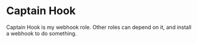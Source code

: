# Captain Hook

Captain Hook is my webhook role.
Other roles can depend on it, and install a webhook to do something.

